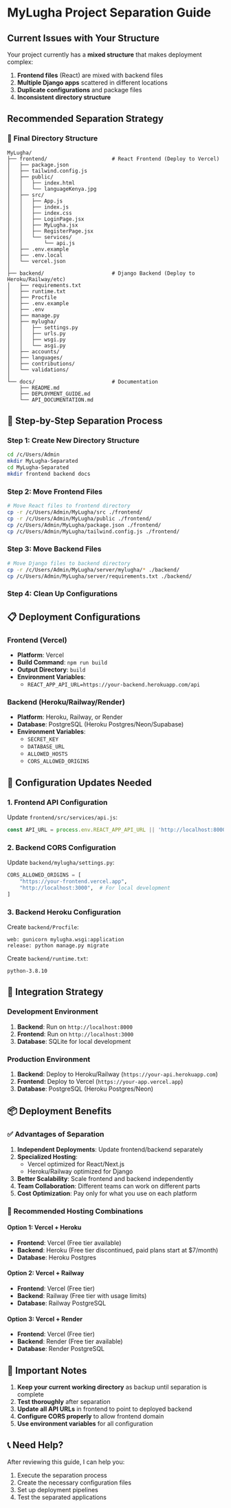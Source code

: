 # MyLugha Project Separation Guide

## Current Issues with Your Structure

Your project currently has a **mixed structure** that makes deployment complex:

1. **Frontend files** (React) are mixed with backend files
2. **Multiple Django apps** scattered in different locations
3. **Duplicate configurations** and package files
4. **Inconsistent directory structure**

## Recommended Separation Strategy

### 📁 **Final Directory Structure**

```
MyLugha/
├── frontend/                     # React Frontend (Deploy to Vercel)
│   ├── package.json
│   ├── tailwind.config.js
│   ├── public/
│   │   ├── index.html
│   │   └── languageKenya.jpg
│   ├── src/
│   │   ├── App.js
│   │   ├── index.js
│   │   ├── index.css
│   │   ├── LoginPage.jsx
│   │   ├── MyLugha.jsx
│   │   ├── RegisterPage.jsx
│   │   └── services/
│   │       └── api.js
│   ├── .env.example
│   ├── .env.local
│   └── vercel.json
│
├── backend/                      # Django Backend (Deploy to Heroku/Railway/etc)
│   ├── requirements.txt
│   ├── runtime.txt
│   ├── Procfile
│   ├── .env.example
│   ├── .env
│   ├── manage.py
│   ├── mylugha/
│   │   ├── settings.py
│   │   ├── urls.py
│   │   ├── wsgi.py
│   │   └── asgi.py
│   ├── accounts/
│   ├── languages/
│   ├── contributions/
│   └── validations/
│
└── docs/                         # Documentation
    ├── README.md
    ├── DEPLOYMENT_GUIDE.md
    └── API_DOCUMENTATION.md
```

## 🚀 **Step-by-Step Separation Process**

### Step 1: Create New Directory Structure
```bash
cd /c/Users/Admin
mkdir MyLugha-Separated
cd MyLugha-Separated
mkdir frontend backend docs
```

### Step 2: Move Frontend Files
```bash
# Move React files to frontend directory
cp -r /c/Users/Admin/MyLugha/src ./frontend/
cp -r /c/Users/Admin/MyLugha/public ./frontend/
cp /c/Users/Admin/MyLugha/package.json ./frontend/
cp /c/Users/Admin/MyLugha/tailwind.config.js ./frontend/
```

### Step 3: Move Backend Files
```bash
# Move Django files to backend directory
cp -r /c/Users/Admin/MyLugha/server/mylugha/* ./backend/
cp /c/Users/Admin/MyLugha/server/requirements.txt ./backend/
```

### Step 4: Clean Up Configurations

## 📋 **Deployment Configurations**

### Frontend (Vercel)
- **Platform**: Vercel
- **Build Command**: `npm run build`
- **Output Directory**: `build`
- **Environment Variables**: 
  - `REACT_APP_API_URL=https://your-backend.herokuapp.com/api`

### Backend (Heroku/Railway/Render)
- **Platform**: Heroku, Railway, or Render
- **Database**: PostgreSQL (Heroku Postgres/Neon/Supabase)
- **Environment Variables**: 
  - `SECRET_KEY`
  - `DATABASE_URL` 
  - `ALLOWED_HOSTS`
  - `CORS_ALLOWED_ORIGINS`

## 🔧 **Configuration Updates Needed**

### 1. Frontend API Configuration
Update `frontend/src/services/api.js`:
```javascript
const API_URL = process.env.REACT_APP_API_URL || 'http://localhost:8000/api';
```

### 2. Backend CORS Configuration
Update `backend/mylugha/settings.py`:
```python
CORS_ALLOWED_ORIGINS = [
    "https://your-frontend.vercel.app",
    "http://localhost:3000",  # For local development
]
```

### 3. Backend Heroku Configuration
Create `backend/Procfile`:
```
web: gunicorn mylugha.wsgi:application
release: python manage.py migrate
```

Create `backend/runtime.txt`:
```
python-3.8.10
```

## 🔗 **Integration Strategy**

### Development Environment
1. **Backend**: Run on `http://localhost:8000`
2. **Frontend**: Run on `http://localhost:3000`
3. **Database**: SQLite for local development

### Production Environment
1. **Backend**: Deploy to Heroku/Railway (`https://your-api.herokuapp.com`)
2. **Frontend**: Deploy to Vercel (`https://your-app.vercel.app`)
3. **Database**: PostgreSQL (Heroku Postgres/Neon)

## 📦 **Deployment Benefits**

### ✅ **Advantages of Separation**
1. **Independent Deployments**: Update frontend/backend separately
2. **Specialized Hosting**: 
   - Vercel optimized for React/Next.js
   - Heroku/Railway optimized for Django
3. **Better Scalability**: Scale frontend and backend independently
4. **Team Collaboration**: Different teams can work on different parts
5. **Cost Optimization**: Pay only for what you use on each platform

### 🎯 **Recommended Hosting Combinations**

#### Option 1: Vercel + Heroku
- **Frontend**: Vercel (Free tier available)
- **Backend**: Heroku (Free tier discontinued, paid plans start at $7/month)
- **Database**: Heroku Postgres

#### Option 2: Vercel + Railway
- **Frontend**: Vercel (Free tier)
- **Backend**: Railway (Free tier with usage limits)
- **Database**: Railway PostgreSQL

#### Option 3: Vercel + Render
- **Frontend**: Vercel (Free tier)
- **Backend**: Render (Free tier available)
- **Database**: Render PostgreSQL

## 🚨 **Important Notes**

1. **Keep your current working directory** as backup until separation is complete
2. **Test thoroughly** after separation
3. **Update all API URLs** in frontend to point to deployed backend
4. **Configure CORS properly** to allow frontend domain
5. **Use environment variables** for all configuration

## 📞 **Need Help?**
After reviewing this guide, I can help you:
1. Execute the separation process
2. Create the necessary configuration files
3. Set up deployment pipelines
4. Test the separated applications
